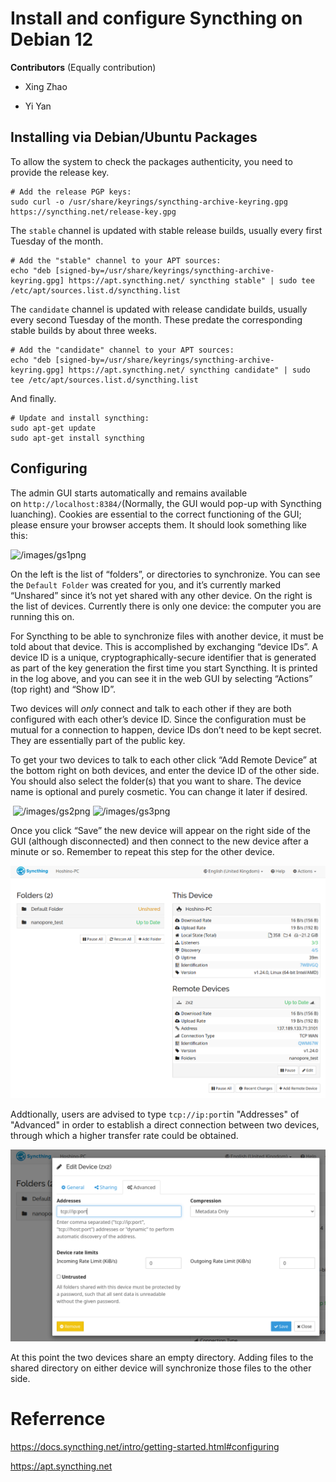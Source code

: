 # Install and configure Syncthing on Debian 12

**Contributors** (Equally contribution)

- Xing Zhao

- Yi Yan

## Installing via Debian/Ubuntu Packages

To allow the system to check the packages authenticity, you need to provide the release key.

```
# Add the release PGP keys:
sudo curl -o /usr/share/keyrings/syncthing-archive-keyring.gpg https://syncthing.net/release-key.gpg
```

The `stable` channel is updated with stable release builds, usually every first Tuesday of the month.

```
# Add the "stable" channel to your APT sources:
echo "deb [signed-by=/usr/share/keyrings/syncthing-archive-keyring.gpg] https://apt.syncthing.net/ syncthing stable" | sudo tee /etc/apt/sources.list.d/syncthing.list
```

The `candidate` channel is updated with release candidate builds, usually every second Tuesday of the month. These predate the corresponding stable builds by about three weeks.

```
# Add the "candidate" channel to your APT sources:
echo "deb [signed-by=/usr/share/keyrings/syncthing-archive-keyring.gpg] https://apt.syncthing.net/ syncthing candidate" | sudo tee /etc/apt/sources.list.d/syncthing.list
```

And finally.

```
# Update and install syncthing:
sudo apt-get update
sudo apt-get install syncthing
```

##

## Configuring

The admin GUI starts automatically and remains available on `http://localhost:8384/`(Normally, the GUI would pop-up with Syncthing luanching). Cookies are essential to the correct functioning of the GUI; please ensure your browser accepts them. It should look something like this:

![/images/gs1png](https://docs.syncthing.net/_images/gs1.png)

On the left is the list of “folders”, or directories to synchronize. You can see the `Default Folder` was created for you, and it’s currently marked “Unshared” since it’s not yet shared with any other device. On the right is the list of devices. Currently there is only one device: the computer you are running this on.

For Syncthing to be able to synchronize files with another device, it must be told about that device. This is accomplished by exchanging “device IDs”. A device ID is a unique, cryptographically-secure identifier that is generated as part of the key generation the first time you start Syncthing. It is printed in the log above, and you can see it in the web GUI by selecting “Actions” (top right) and “Show ID”.

Two devices will *only* connect and talk to each other if they are both configured with each other’s device ID. Since the configuration must be mutual for a connection to happen, device IDs don’t need to be kept secret. They are essentially part of the public key.

To get your two devices to talk to each other click “Add Remote Device” at the bottom right on both devices, and enter the device ID of the other side. You should also select the folder(s) that you want to share. The device name is optional and purely cosmetic. You can change it later if desired.

 ![/images/gs2png](https://docs.syncthing.net/_images/gs2.png) ![/images/gs3png](https://docs.syncthing.net/_images/gs3.png)

Once you click “Save” the new device will appear on the right side of the GUI (although disconnected) and then connect to the new device after a minute or so. Remember to repeat this step for the other device.

![2023-09-11-18-31-54-image.png](https://github.com/HoshinoKyouna/Github/blob/main/2023-09-11-18-31-54-image.png?raw=true)

Addtionally, users are advised to type `tcp://ip:port`in "Addresses" of "Advanced" in order to establish a direct connection between two devices, through which a higher transfer rate could be obtained.

![2023-09-11-18-38-14-image.png](https://github.com/HoshinoKyouna/Github/blob/main/2023-09-11-18-38-14-image.png?raw=true)

At this point the two devices share an empty directory. Adding files to the shared directory on either device will synchronize those files to the other side.

# Referrence

https://docs.syncthing.net/intro/getting-started.html#configuring

https://apt.syncthing.net
